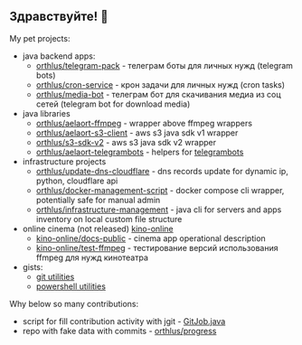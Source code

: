 ## Здравствуйте! 👋

My pet projects:
- java backend apps:
  - [orthlus/telegram-pack](https://github.com/orthlus/telegram-pack) - телеграм боты для личных нужд (telegram bots)
  - [orthlus/cron-service](https://github.com/orthlus/cron-service) - крон задачи для личных нужд (cron tasks)
  - [orthlus/media-bot](https://github.com/orthlus/media-bot) - телеграм бот для скачивания медиа из соц сетей (telegram bot for download media)
- java libraries
  - [orthlus/aelaort-ffmpeg](https://github.com/orthlus/aelaort-ffmpeg) - wrapper above ffmpeg wrappers
  - [orthlus/aelaort-s3-client](https://github.com/orthlus/aelaort-s3-client) - aws s3 java sdk v1 wrapper
  - [orthlus/s3-sdk-v2](https://github.com/orthlus/s3-sdk-v2) - aws s3 java sdk v2 wrapper
  - [orthlus/aelaort-telegrambots](https://github.com/orthlus/aelaort-telegrambots) - helpers for [telegrambots](https://github.com/rubenlagus/TelegramBots)
- infrastructure projects
  - [orthlus/update-dns-cloudflare](https://github.com/orthlus/update-dns-cloudflare) - dns records update for dynamic ip, python, cloudflare api
  - [orthlus/docker-management-script](https://github.com/orthlus/docker-management-script) - docker compose cli wrapper, potentially safe for manual admin
  - [orthlus/infrastructure-management](https://github.com/orthlus/infrastructure-management) - java cli for servers and apps inventory on local custom file structure
- online cinema (not released) [kino-online](https://github.com/kino-online)
  - [kino-online/docs-public](https://github.com/kino-online/docs-public) - cinema app operational description
  - [kino-online/test-ffmpeg](https://github.com/kino-online/test-ffmpeg) - тестирование версий использования ffmpeg для нужд кинотеатра
- gists:
  - [git utilities](https://gist.github.com/orthlus/7e8212be5c16484dab9d0aea5e210a02)
  - [powershell utilities](https://gist.github.com/orthlus/728e8de8d75b4abcd12506fb69bc0448)


Why below so many contributions:
- script for fill contribution activity with jgit - [GitJob.java](https://github.com/orthlus/cron-service/blob/master/src/main/java/main/rest/GitJob.java)
- repo with fake data with commits - [orthlus/progress](https://github.com/orthlus/progress)
